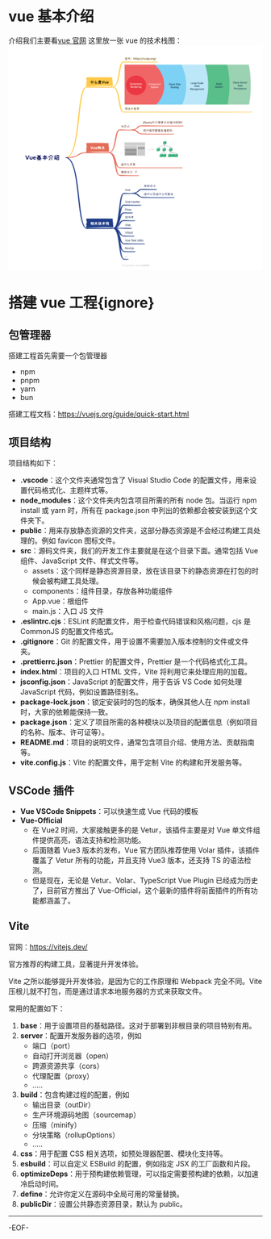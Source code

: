# vue 基本介绍

介绍我们主要看[vue 官网](https://cn.vuejs.org/)
这里放一张 vue 的技术栈图：
![vue技术栈](assets/Vue基本介绍.png)

# 搭建 vue 工程{ignore}

## 包管理器

搭建工程首先需要一个包管理器

- npm
- pnpm
- yarn
- bun

搭建工程文档：https://vuejs.org/guide/quick-start.html

## 项目结构

项目结构如下：

- **.vscode**：这个文件夹通常包含了 Visual Studio Code 的配置文件，用来设置代码格式化、主题样式等。
- **node_modules**：这个文件夹内包含项目所需的所有 node 包。当运行 npm install 或 yarn 时，所有在 package.json 中列出的依赖都会被安装到这个文件夹下。
- **public**：用来存放静态资源的文件夹，这部分静态资源是不会经过构建工具处理的。例如 favicon 图标文件。
- **src**：源码文件夹，我们的开发工作主要就是在这个目录下面。通常包括 Vue 组件、JavaScript 文件、样式文件等。
  - assets：这个同样是静态资源目录，放在该目录下的静态资源在打包的时候会被构建工具处理。
  - components：组件目录，存放各种功能组件
  - App.vue：根组件
  - main.js：入口 JS 文件
- **.eslintrc.cjs**：ESLint 的配置文件，用于检查代码错误和风格问题，cjs 是 CommonJS 的配置文件格式。
- **.gitignore**：Git 的配置文件，用于设置不需要加入版本控制的文件或文件夹。
- **.prettierrc.json**：Prettier 的配置文件，Prettier 是一个代码格式化工具。
- **index.html**：项目的入口 HTML 文件，Vite 将利用它来处理应用的加载。
- **jsconfig.json**：JavaScript 的配置文件，用于告诉 VS Code 如何处理 JavaScript 代码，例如设置路径别名。
- **package-lock.json**：锁定安装时的包的版本，确保其他人在 npm install 时，大家的依赖能保持一致。
- **package.json**：定义了项目所需的各种模块以及项目的配置信息（例如项目的名称、版本、许可证等）。
- **README.md**：项目的说明文件，通常包含项目介绍、使用方法、贡献指南等。
- **vite.config.js**：Vite 的配置文件，用于定制 Vite 的构建和开发服务等。

## VSCode 插件

- **Vue VSCode Snippets**：可以快速生成 Vue 代码的模板
- **Vue-Official**
  - 在 Vue2 时间，大家接触更多的是 Vetur，该插件主要是对 Vue 单文件组件提供高亮，语法支持和检测功能。
  - 后面随着 Vue3 版本的发布，Vue 官方团队推荐使用 Volar 插件，该插件覆盖了 Vetur 所有的功能，并且支持 Vue3 版本，还支持 TS 的语法检测。
  - 但是现在，无论是 Vetur、Volar、TypeScript Vue Plugin 已经成为历史了，目前官方推出了 Vue-Official，这个最新的插件将前面插件的所有功能都涵盖了。

## Vite

官网：https://vitejs.dev/

官方推荐的构建工具，显著提升开发体验。

Vite 之所以能够提升开发体验，是因为它的工作原理和 Webpack 完全不同。Vite 压根儿就不打包，而是通过请求本地服务器的方式来获取文件。

常用的配置如下：

1. **base**：用于设置项目的基础路径。这对于部署到非根目录的项目特别有用。
2. **server**：配置开发服务器的选项，例如
   - 端口（port）
   - 自动打开浏览器（open）
   - 跨源资源共享（cors）
   - 代理配置（proxy）
   - .....
3. **build**：包含构建过程的配置，例如
   - 输出目录（outDir）
   - 生产环境源码地图（sourcemap）
   - 压缩（minify）
   - 分块策略（rollupOptions）
   - .....
4. **css**：用于配置 CSS 相关选项，如预处理器配置、模块化支持等。
5. **esbuild**：可以自定义 ESBuild 的配置，例如指定 JSX 的工厂函数和片段。
6. **optimizeDeps**：用于预构建依赖管理，可以指定需要预构建的依赖，以加速冷启动时间。
7. **define**：允许你定义在源码中全局可用的常量替换。
8. **publicDir**：设置公共静态资源目录，默认为 public。

---

-EOF-
